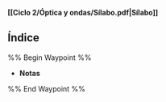 **[[Ciclo 2/Óptica y ondas/Sílabo.pdf|Sílabo]]**

## Índice

%% Begin Waypoint %%
- **Notas**

%% End Waypoint %%

